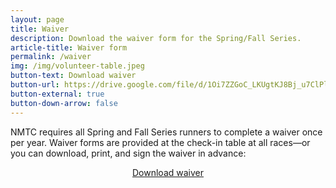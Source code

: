 ```yaml
---
layout: page
title: Waiver
description: Download the waiver form for the Spring/Fall Series.
article-title: Waiver form
permalink: /waiver
img: /img/volunteer-table.jpeg
button-text: Download waiver
button-url: https://drive.google.com/file/d/1Oi7ZZGoC_LKUgtKJ8Bj_u7ClPld5iRRD/view?usp=drive_link
button-external: true
button-down-arrow: false
---
```


NMTC requires all Spring and Fall Series runners to complete a waiver once per year. Waiver forms are provided at the check-in table at all races—or you can download, print, and sign the waiver in advance:

<div class="container" style="display:flex;padding-bottom:1em;">
  <a href="https://drive.google.com/file/d/1Oi7ZZGoC_LKUgtKJ8Bj_u7ClPld5iRRD/view" style="margin: 0 auto;" target="blank">
    <div class="button">Download waiver</div>
  </a>
</div>
